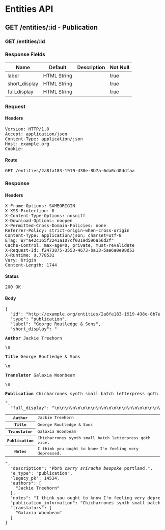 # Entities API



## GET /entities/:id - Publication

### GET /entities/:id

### Response Fields

| Name | Default | Description | Not Null |
|------|---------|-------------|----------|
| label | HTML String |  | true |
| short_display | HTML String |  | true |
| full_display | HTML String |  | true |

### Request

#### Headers

<pre>Version: HTTP/1.0
Accept: application/json
Content-Type: application/json
Host: example.org
Cookie: </pre>

#### Route

<pre>GET /entities/2a8fa183-1919-438e-8b7a-6da0cd0ddfaa</pre>

### Response

#### Headers

<pre>X-Frame-Options: SAMEORIGIN
X-XSS-Protection: 0
X-Content-Type-Options: nosniff
X-Download-Options: noopen
X-Permitted-Cross-Domain-Policies: none
Referrer-Policy: strict-origin-when-cross-origin
Content-Type: application/json; charset=utf-8
ETag: W/&quot;a42c165f2241a107cf0319d596a56d2f&quot;
Cache-Control: max-age=0, private, must-revalidate
X-Request-Id: f2473875-3553-4673-ba13-5ae6a0e98d53
X-Runtime: 0.778531
Vary: Origin
Content-Length: 1744</pre>

#### Status

<pre>200 OK</pre>

#### Body

<pre>{
  "id": "http://example.org/entities/2a8fa183-1919-438e-8b7a-6da0cd0ddfaa",
  "type": "publication",
  "label": "George Routledge & Sons",
  "short_display": "<section><p><strong>Author</strong> Jackie Treehorn</p>\n<p><strong>Title</strong> George Routledge &amp; Sons</p>\n<p><strong>Translator</strong> Galaxia Woonbeam</p>\n<p><strong>Publication</strong> Chicharrones synth small batch letterpress goth vice.</p></section>",
  "full_display": "<table>\n<tr>\n<th scope=\"row\">Author</th>\n<td>Jackie Treehorn</td>\n</tr>\n<tr>\n<th scope=\"row\">Title</th>\n<td>George Routledge &amp; Sons</td>\n</tr>\n<tr>\n<th scope=\"row\">Translator</th>\n<td>Galaxia Woonbeam</td>\n</tr>\n<tr>\n<th scope=\"row\">Publication</th>\n<td>Chicharrones synth small batch letterpress goth vice.</td>\n</tr>\n<tr>\n<th scope=\"row\">Notes</th>\n<td>I think you ought to know I'm feeling very depressed.</td>\n</tr>\n</table>",
  "description": "Pbrb <i>carry sriracha bespoke</i> portland.",
  "e_type": "publication",
  "legacy_pk": 14534,
  "authors": [
    "Jackie Treehorn"
  ],
  "notes": "I think you ought to know I'm feeling very depressed.",
  "publication_information": "Chicharrones synth small batch letterpress goth vice.",
  "translators": [
    "Galaxia Woonbeam"
  ]
}</pre>
